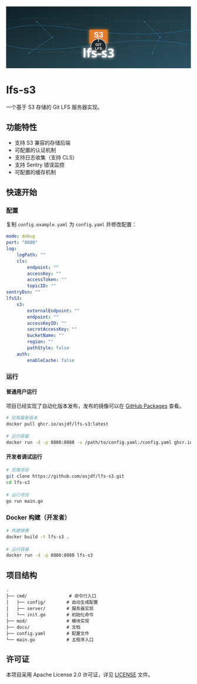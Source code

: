![Banner](docs/images/banner.svg)

# lfs-s3

一个基于 S3 存储的 Git LFS 服务器实现。

## 功能特性

- 支持 S3 兼容的存储后端
- 可配置的认证机制
- 支持日志收集（支持 CLS）
- 支持 Sentry 错误监控
- 可配置的缓存机制

## 快速开始

### 配置

复制 `config.example.yaml` 为 `config.yaml` 并修改配置：

```yaml
mode: debug
port: "8080"
log:
    logPath: ""
    cls:
        endpoint: ""
        accessKey: ""
        accessToken: ""
        topicID: ""
sentryDsn: ""
lfsS3:
    s3:
        externalEndpoint: ""
        endpoint: ""
        accessKeyID: ""
        secretAccessKey: ""
        bucketName: ""
        region: ""
        pathStyle: false
    auth:
        enableCache: false
```

### 运行

#### 普通用户运行

项目已经实现了自动化版本发布，发布的镜像可以在 [GitHub Packages](https://github.com/asjdf/lfs-s3/pkgs/container/lfs-s3) 查看。

```bash
# 拉取最新版本
docker pull ghcr.io/asjdf/lfs-s3:latest

# 运行容器
docker run -d -p 8080:8080 -v /path/to/config.yaml:/config.yaml ghcr.io/asjdf/lfs-s3:latest
```

#### 开发者调试运行

```bash
# 克隆项目
git clone https://github.com/asjdf/lfs-s3.git
cd lfs-s3

# 运行项目
go run main.go
```

### Docker 构建（开发者）

```bash
# 构建镜像
docker build -t lfs-s3 .

# 运行容器
docker run -d -p 8080:8080 lfs-s3
```

## 项目结构

```
.
├── cmd/                # 命令行入口
│   ├── config/        # 自动生成配置
│   ├── server/        # 服务器实现
│   └── init.go        # 初始化命令
├── mod/               # 模块实现
├── docs/              # 文档
├── config.yaml        # 配置文件
└── main.go            # 主程序入口
```

## 许可证

本项目采用 Apache License 2.0 许可证，详见 [LICENSE](LICENSE) 文件。